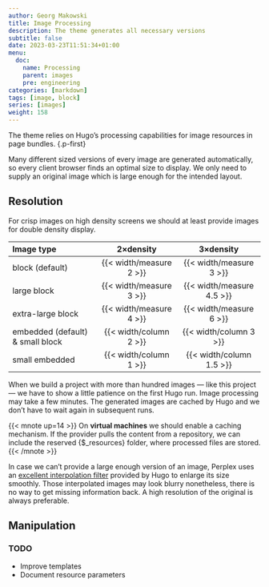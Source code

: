 ```yaml
---
author: Georg Makowski
title: Image Processing
description: The theme generates all necessary versions 
subtitle: false
date: 2023-03-23T11:51:34+01:00 
menu:
  doc:
    name: Processing
    parent: images
    pre: engineering
categories: [markdown]
tags: [image, block]
series: [images]
weight: 158
---
```


The theme relies on Hugo’s processing capabilities for image resources in page bundles.
{.p-first}
<!--more-->

Many different sized versions of every image are generated automatically, so every client browser finds an optimal size to display. We only need to supply an original image which is large enough for the intended layout.

## Resolution

For crisp images on high density screens we should at least provide images for double density display.

| Image type | 2&times;density | 3&times;density |
|:-----------|:-------:|:-----:|
| block (default) | {{< width/measure 2 >}} | {{< width/measure 3 >}} |
| large block | {{< width/measure 3 >}} | {{< width/measure 4.5 >}} |
| extra-large block | {{< width/measure 4 >}} | {{< width/measure 6 >}} |
| embedded (default) \& small block | {{< width/column 2 >}} | {{< width/column 3 >}} |
| small embedded | {{< width/column 1 >}} | {{< width/column 1.5 >}} |

When we build a project with more than hundred images — like this project — we have to show a little patience on the first Hugo run. Image processing may take a few minutes. The generated images are cached by Hugo and we don’t have to wait again in subsequent runs.

{{< mnote up=14 >}}
On **virtual machines** we should enable a caching mechanism. If the provider pulls the content from a repository, we can  include the reserved {$_resources} folder, where processed files are stored.
{{< /mnote >}}

In case we can’t provide a large enough version of an image, Perplex uses an [excellent interpolation filter][filter] provided by Hugo to enlarge its size smoothly. Those interpolated images may look blurry nonetheless, there is no way to get missing information back. A high resolution of the original is always preferable.

## Manipulation

### TODO
- Improve templates
- Document resource parameters


[filter]: https://gohugo.io/content-management/image-processing/#resampling-filter
